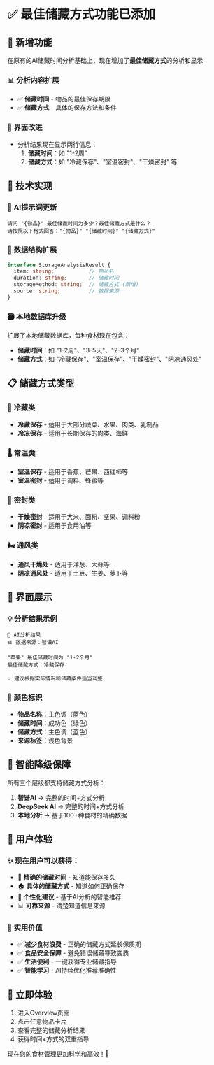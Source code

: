 # ✅ 最佳储藏方式功能已添加

## 🎯 **新增功能**

在原有的AI储藏时间分析基础上，现在增加了**最佳储藏方式**的分析和显示：

### 📊 **分析内容扩展**
- ✅ **储藏时间** - 物品的最佳保存期限
- ✅ **储藏方式** - 具体的保存方法和条件

### 🎨 **界面改进**
- 分析结果现在显示两行信息：
  1. **储藏时间**：如 "1-2周"
  2. **储藏方式**：如 "冷藏保存"、"室温密封"、"干燥密封" 等

## 🚀 **技术实现**

### 📝 **AI提示词更新**
```
请问 "{物品}" 最佳储藏时间为多少？最佳储藏方式是什么？
请按照以下格式回答："{物品}" "{储藏时间}" "{储藏方式}"
```

### 💾 **数据结构扩展**
```typescript
interface StorageAnalysisResult {
  item: string;           // 物品名
  duration: string;       // 储藏时间
  storageMethod: string;  // 储藏方式 (新增)
  source: string;         // 数据来源
}
```

### 🗃️ **本地数据库升级**
扩展了本地储藏数据库，每种食材现在包含：
- **储藏时间**：如 "1-2周"、"3-5天"、"2-3个月"
- **储藏方式**：如 "冷藏保存"、"室温保存"、"干燥密封"、"阴凉通风处"

## 📋 **储藏方式类型**

### 🧊 **冷藏类**
- **冷藏保存** - 适用于大部分蔬菜、水果、肉类、乳制品
- **冷冻保存** - 适用于长期保存的肉类、海鲜

### 🌡️ **常温类**  
- **室温保存** - 适用于香蕉、芒果、西红柿等
- **室温密封** - 适用于调料、蜂蜜等

### 🏺 **密封类**
- **干燥密封** - 适用于大米、面粉、坚果、调料粉
- **阴凉密封** - 适用于食用油等

### 🌬️ **通风类**
- **通风干燥处** - 适用于洋葱、大蒜等
- **阴凉通风处** - 适用于土豆、生姜、萝卜等

## 🎨 **界面展示**

### 💡 **分析结果示例**
```
🧠 AI分析结果
📊 数据来源：智谱AI

"苹果" 最佳储藏时间为 "1-2个月"
最佳储藏方式：冷藏保存

💡 建议根据实际情况和储藏条件适当调整
```

### 🎯 **颜色标识**
- **物品名称**：主色调（蓝色）
- **储藏时间**：成功色（绿色）  
- **储藏方式**：主色调（蓝色）
- **来源标签**：浅色背景

## 🔄 **智能降级保障**

所有三个层级都支持储藏方式分析：

1. **智谱AI** → 完整的时间+方式分析
2. **DeepSeek AI** → 完整的时间+方式分析  
3. **本地分析** → 基于100+种食材的精确数据

## 📱 **用户体验**

### ✨ **现在用户可以获得：**
- 📅 **精确的储藏时间** - 知道能保存多久
- 🏠 **具体的储藏方式** - 知道如何正确保存
- 🎯 **个性化建议** - 基于AI分析的智能推荐
- 📊 **可靠来源** - 清楚知道信息来源

### 🎯 **实用价值**
- ✅ **减少食材浪费** - 正确的储藏方式延长保质期
- ✅ **食品安全保障** - 避免错误储藏导致变质
- ✅ **生活便利** - 一键获得专业储藏指导
- ✅ **智能学习** - AI持续优化推荐准确性

## 🚀 **立即体验**

1. 进入Overview页面
2. 点击任意物品卡片  
3. 查看完整的储藏分析结果
4. 获得时间+方式的双重指导

现在您的食材管理更加科学和高效！🎉